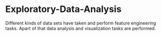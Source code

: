 # Exploratory-Data-Analysis
Different kinds of data sets have taken and perform feature engineering tasks. Apart of that data analysis and visualization tasks are performed.
